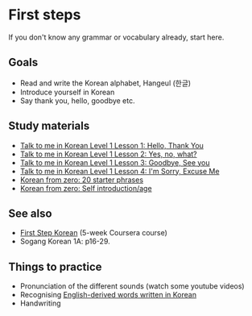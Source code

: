 # First steps

If you don't know any grammar or vocabulary already, start here.

## Goals

- Read and write the Korean alphabet, Hangeul (한글)
- Introduce yourself in Korean
- Say thank you, hello, goodbye etc.

## Study materials
- [Talk to me in Korean Level 1 Lesson 1: Hello, Thank You](http://talktomeinkorean.com/lessons/l1l1/)
- [Talk to me in Korean Level 1 Lesson 2: Yes, no, what?](http://talktomeinkorean.com/lessons/level-1-lesson-2/)
- [Talk to me in Korean Level 1 Lesson 3: Goodbye, See you](http://talktomeinkorean.com/lessons/l1l3/)
- [Talk to me in Korean Level 1 Lesson 4: I'm Sorry, Excuse Me](http://talktomeinkorean.com/lessons/l1l4/)
- [Korean from zero: 20 starter phrases](http://www.koreanfromzero.com/lessons/?#/1/1/)
- [Korean from zero: Self introduction/age](http://www.koreanfromzero.com/lessons/?#/1/3/)

## See also

- [First Step Korean](https://www.coursera.org/learn/learn-korean) (5-week Coursera course)
- Sogang Korean 1A: p16-29.

## Things to practice

- Pronunciation of the different sounds (watch some youtube videos)
- Recognising [English-derived words written in Korean](https://thekoreanthoughts.blogspot.com/2012/09/korean-reading-exercises-part-1.html)
- Handwriting
